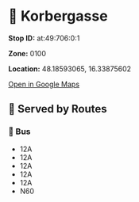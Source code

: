 # 🚉 Korbergasse


**Stop ID:** at:49:706:0:1

**Zone:** 0100

**Location:** 48.18593065, 16.33875602

[Open in Google Maps](https://www.google.com/maps?q=48.18593065,16.33875602)

## 🚆 Served by Routes

### 🚌 Bus
- 12A
- 12A
- 12A
- 12A
- 12A
- N60